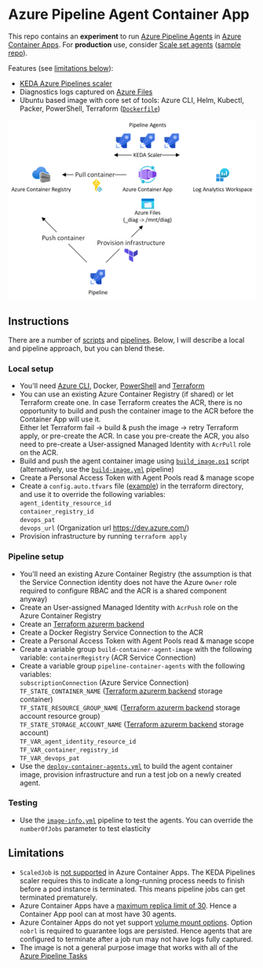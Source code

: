 # Azure Pipeline Agent Container App
This repo contains an __experiment__ to run [Azure Pipeline Agents](https://learn.microsoft.com/azure/devops/pipelines/agents/docker?view=azure-devops) in [Azure Container Apps](https://azure.microsoft.com/products/container-apps). For __production__ use, consider [Scale set agents](https://learn.microsoft.com/en-us/azure/devops/pipelines/agents/scale-set-agents?view=azure-devops) ([sample repo](https://github.com/geekzter/azure-pipeline-agents)).

Features (see [limitations below](#Limitations)):
- [KEDA Azure Pipelines scaler](https://keda.sh/docs/scalers/azure-pipelines/)
- Diagnostics logs captured on [Azure Files](https://azure.microsoft.com/en-us/products/storage/files/)
- Ubuntu based image with core set of tools: Azure CLI, Helm, Kubectl, Packer, PowerShell, Terraform ([`Dockerfile`](./images/ubuntu/Dockerfile))

![](visuals/overview.png) 

## Instructions
There are a number of [scripts](./scripts) and [pipelines](./pipelines). Below, I will describe a local and pipeline approach, but you can blend these.

### Local setup
- You'll need [Azure CLI](http://aka.ms/azure-cli), Docker, [PowerShell](https://learn.microsoft.com/en-us/powershell/scripting/install/installing-powershell) and [Terraform](https://developer.hashicorp.com/terraform/downloads)
- You can use an existing Azure Container Registry (if shared) or let Terraform create one. In case Terraform creates the ACR, there is no opportunity to build and push the container image to the ACR before the Container App will use it.   
Either let Terraform fail -> build & push the image -> retry Terraform apply, or pre-create the ACR. In case you pre-create the ACR, you also need to pre-create a User-assigned Managed Identity with `AcrPull` role on the ACR.
- Build and push the agent container image using [`build_image.ps1`](./scripts/build_image.ps1) script (alternatively, use the [`build-image.yml`](./pipelines/build-image.yml) pipeline)
- Create a Personal Access Token with Agent Pools read & manage scope
- Create a `config.auto.tfvars` file ([example](./terraform/config.auto.tfvars.example)) in the terraform directory, and use it to override the following variables:   
`agent_identity_resource_id`  
`container_registry_id`   
`devops_pat`   
`devops_url` (Organization url https://dev.azure.com/<org>)   
- Provision infrastructure by running `terraform apply`

### Pipeline setup
- You'll need an existing Azure Container Registry (the assumption is that the Service Connection identity does not have the Azure `Owner` role required to configure RBAC and the ACR is a shared component anyway)
- Create an User-assigned Managed Identity with `AcrPush` role on the Azure Container Registry
- Create an [Terraform azurerm backend](https://developer.hashicorp.com/terraform/language/settings/backends/azurerm)
- Create a Docker Registry Service Connection to the ACR
- Create a Personal Access Token with Agent Pools read & manage scope
- Create a variable group `build-container-agent-image` with the following variable:   `containerRegistry` (ACR Service Connection)
- Create a variable group `pipeline-container-agents` with the following variables:   
`subscriptionConnection` (Azure Service Connection)  
`TF_STATE_CONTAINER_NAME` ([Terraform azurerm backend](https://developer.hashicorp.com/terraform/language/settings/backends/azurerm) storage container)   
`TF_STATE_RESOURCE_GROUP_NAME` ([Terraform azurerm backend](https://developer.hashicorp.com/terraform/language/settings/backends/azurerm) storage account resource group)  
`TF_STATE_STORAGE_ACCOUNT_NAME` ([Terraform azurerm backend](https://developer.hashicorp.com/terraform/language/settings/backends/azurerm) storage account)  
`TF_VAR_agent_identity_resource_id`  
`TF_VAR_container_registry_id`  
`TF_VAR_devops_pat`
- Use the [`deploy-container-agents.yml`](./pipelines/deploy-container-agents.yml) to build the agent container image, provision infrastructure and run a test job on a newly created agent.
### Testing
- Use the [`image-info.yml`](./pipelines/image-info.yml) pipeline to test the agents. You can override the `numberOfJobs` parameter to test elasticity

## Limitations
- `ScaledJob` is [not supported](https://github.com/microsoft/azure-container-apps/issues/24) in Azure Container Apps. The KEDA Pipelines scaler requires this to indicate a long-running process needs to finish before a pod instance is terminated. This means pipeline jobs can get terminated prematurely.
- Azure Container Apps have a [maximum replica limit of 30](https://learn.microsoft.com/en-us/azure/container-apps/scale-app). Hence a Container App pool can at most have 30 agents.
- Azure Container Apps do not yet support [volume mount options](https://github.com/microsoft/azure-container-apps/issues/520). Option `nobrl` is required to guarantee logs are persisted. Hence agents that are configured to terminate after a job run may not have logs fully captured.
- The image is not a general purpose image that works with all of the [Azure Pipeline Tasks](https://github.com/microsoft/azure-pipelines-tasks)